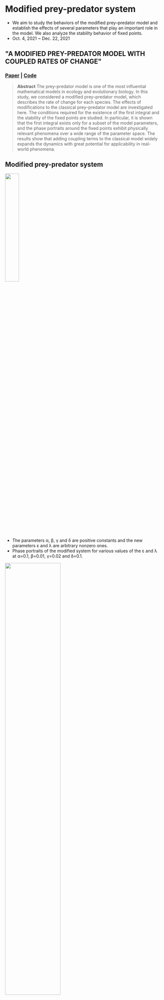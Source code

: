 # Modified prey-predator system
- We aim to study the behaviors of the modified prey–predator model and establish the effects of several parameters that play an important role in the model. We also
analyze the stability behavior of fixed points.
- Oct. 4, 2021 ~ Dec. 22, 2021

## "A MODIFIED PREY-PREDATOR MODEL WITH COUPLED RATES OF CHANGE"
### [Paper](http://ksiam-editor.s3.amazonaws.com/1640587303242-jksiam-2021v25p312.pdf) | [Code](https://github.com/OH-Seoyoung/Modified_prey-predator_system) 
> **Abstract** The prey–predator model is one of the most influential mathematical models in ecology and evolutionary biology. In this study, we considered a modified prey–predator model, which describes the rate of change for each species. The effects of modifications to the classical prey–predator model are investigated here. The conditions required for the existence of the first integral and the stability of the fixed points are studied. In particular, it is shown that the first integral exists only for a subset of the model parameters, and the phase portraits around the fixed points exhibit physically relevant phenomena over a wide range of the parameter space. The results show that adding coupling terms to the classical model widely expands the dynamics with great potential for applicability in real-world phenomena.

## Modified prey-predator system
<img src = 'https://user-images.githubusercontent.com/57218700/147870740-53686551-aa16-46e2-9897-a71a7065d21d.png' width = 30%>

- The parameters &alpha;, &beta;, &gamma; and &delta; are positive constants and the new parameters &epsilon; and &lambda; are arbitrary nonzero ones.
- Phase portraits of the modified system for various values of the &epsilon; and &lambda; at &alpha;=0.1, &beta;=0.01, &gamma;=0.02 and &delta;=0.1.
<img src = 'https://user-images.githubusercontent.com/57218700/147870561-8a197af9-f1f2-4ad6-9f0c-6bf4a36e1095.png' width=60%>

## Info
- Authors : HYEJI HAN, GWANGIL KIM, SEOYOUNG OH. 
- Journal : KSIAM
- Year : 2021
